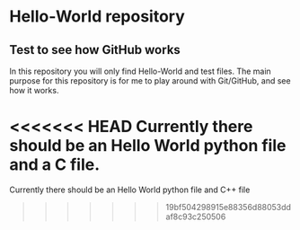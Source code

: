 # Hello-World repository
## Test to see how GitHub works

In this repository you will only find Hello-World and test files. The main purpose for this repository is for me to play around with Git/GitHub, and see how it works.

<<<<<<< HEAD
Currently there should be an Hello World python file and a C file.
=======
Currently there should be an Hello World python file and C++ file
>>>>>>> 19bf504298915e88356d88053ddaf8c93c250506


